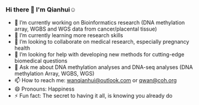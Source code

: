 ### Hi there 👋 I'm Qianhui☺️

<!--
**QianhuiWan/QianhuiWan** is a ✨ _special_ ✨ repository because its `README.md` (this file) appears on your GitHub profile.

Here are some ideas to get you started:
-->

- 🔭 I’m currently working on Bioinformatics research (DNA methylation array, WGBS and WGS data from cancer/placental tissue)
- 🌱 I’m currently learning more research skills 
- 👯 I’m looking to collaborate on medical research, especially pregnancy health 
- 🤔 I’m looking for help with developing new methods for cutting-edge biomedical questions
- 💬 Ask me about DNA methylation analyses and DNA-seq analyses (DNA methylation Array, WGBS, WGS)
- 📫 How to reach me: wanqianhui@outlook.com or qwan@coh.org
- 😄 Pronouns: Happiness
- ⚡ Fun fact: The secret to having it all, is knowing you already do
